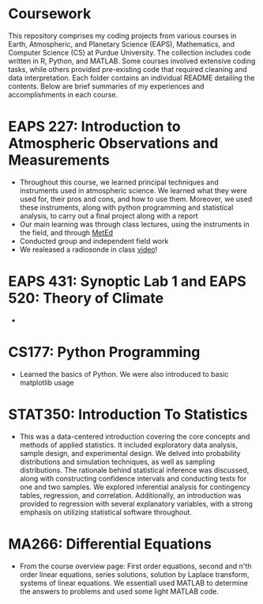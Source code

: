 # Coursework
This repository comprises my coding projects from various courses in Earth, Atmospheric, and Planetary Science (EAPS), Mathematics, and Computer Science (CS) at Purdue University. The collection includes code written in R, Python, and MATLAB. Some courses involved extensive coding tasks, while others provided pre-existing code that required cleaning and data interpretation. Each folder contains an individual README detailing the contents. Below are brief summaries of my experiences and accomplishments in each course.

# EAPS 227: Introduction to Atmospheric Observations and Measurements
+ Throughout this course, we learned principal techniques and instruments used in atmospheric science. We learned what they were used for, their pros and cons, and how to use them. Moreover, we used these instruments, along with python programming and statistical analysis, to carry out a final project along with a report
+ Our main learning was through class lectures, using the instruments in the field, and through [MetEd](https://www.meted.ucar.edu/index.php)
+ Conducted group and independent field work
+ We realeased a radiosonde in class [video](https://www.youtube.com/watch?v=G0DdoB83-7U)!

# EAPS 431: Synoptic Lab 1 and EAPS 520: Theory of Climate
+ 

# CS177: Python Programming
+ Learned the basics of Python. We were also introduced to basic matplotlib usage

# STAT350: Introduction To Statistics
+ This was a data-centered introduction covering the core concepts and methods of applied statistics. It included exploratory data analysis, sample design, and experimental design. We delved into probability distributions and simulation techniques, as well as sampling distributions. The rationale behind statistical inference was discussed, along with constructing confidence intervals and conducting tests for one and two samples. We explored inferential analysis for contingency tables, regression, and correlation. Additionally, an introduction was provided to regression with several explanatory variables, with a strong emphasis on utilizing statistical software throughout.

# MA266: Differential Equations
+ From the course overview page: First order equations, second and n'th order linear equations, series solutions, solution by Laplace transform, systems of linear equations. We essentiall used MATLAB to determine the answers to problems and used some light MATLAB code.
